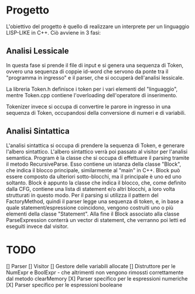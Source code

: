 # Progetto
L'obiettivo del progetto è quello di realizzare un interprete per un linguaggio LISP-LIKE in C++.
Ciò avviene in 3 fasi:

## Analisi Lessicale
In questa fase si prende il file di input e si genera una sequenza di Token, ovvero una sequenza di coppie id-word che servono da ponte tra il "programma in ingresso" e il parser, che si occuperà dell'analisi lessicale.

La libreria Token.h definisce i token per i vari elementi del "linguaggio", mentre Token.cpp contiene l'overloading dell'operatore di inserimento.

Tokenizer invece si occupa di convertire le parore in ingresso in una sequenza di Token, occupandosi della conversione di numeri e di variabili.

## Analisi Sintattica
L'analisi sintattica si occupa di prendere la sequenza di Token, e generare l'albero sintattico. L'albero sintattico verrà poi passato al visitor per l'analisi semantica.
Program è la classe che si occupa di effettuare il parsing tramite il metodo RecursiveParse. Esso contiene un istanza della classe "Block", che indica il blocco principale, similarmente al "main" in C++. Block può essere composto da ulteriori sotto-blocchi, ma il principale è uno ed uno soltanto.
Block è appunto la classe che indica il blocco, che, come definito dalla CFG, contiene una lista di statement e/o altri blocchi, a loro volta strutturati in questo modo.
Per il parsing si utilizza il pattern del FactoryMethod, quindi il parser legge una sequenza di token, e, in base a quale statement/espressione coincidono, vengono costruiti uno o più elementi della classe "Statement". 
Alla fine il Block associato alla classe ParseExpression conterrà un vector di statement, che verranno poi letti ed eseguiti invece dal visitor.

# TODO
[] Parser
[] Visitor
[] Gestore delle variabili allocate
[] Distruttore per le NumExpr e BoolExpr
    - che altrimenti non vengono rimossti correttamente dal metodo clearMemory
[X] Parser specifico per le espressioni numeriche
[X] Parser specifico per le espressioni booleane 